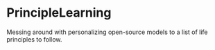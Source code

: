 # PrincipleLearning
Messing around with personalizing open-source models to a list of life principles to follow.

